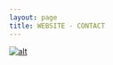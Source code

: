 ```yaml
---
layout: page
title: WEBSITE - CONTACT
---
```


[![alt](https://www.keepandshare.com/graphics/thirdparty/oem_logos/10/183130-1423513517.jpg)](https://heartandhandstraining.github.io/main/)
